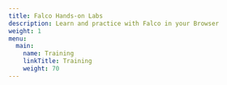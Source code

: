 ```yaml
---
title: Falco Hands-on Labs
description: Learn and practice with Falco in your Browser
weight: 1
menu:
  main:
    name: Training
    linkTitle: Training
    weight: 70
---
```

